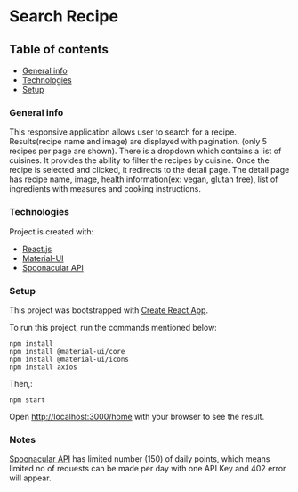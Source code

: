 
# Search Recipe

## Table of contents
* [General info](#general-info)
* [Technologies](#technologies)
* [Setup](#setup)

### General info
This responsive application allows user to search for a recipe. Results(recipe name and image) are displayed with pagination. (only 5 recipes per page are shown). There is a dropdown which contains a list of cuisines. It provides the ability to filter the recipes by cuisine. Once the recipe is selected and clicked, it redirects to the detail page. The detail page has recipe name, image, health information(ex: vegan, glutan free), list of ingredients with measures and cooking instructions.
	
### Technologies
Project is created with:
* [React.js](https://reactjs.org/) 
* [Material-UI](https://material-ui.com/)
* [Spoonacular API](https://spoonacular.com/food-api/docs)
	
### Setup
This project was bootstrapped with [Create React App](https://github.com/facebook/create-react-app).

To run this project, run the commands mentioned below:
```
npm install
npm install @material-ui/core
npm install @material-ui/icons
npm install axios

```

Then,:

```
npm start
```
Open [http://localhost:3000/home](http://localhost:3000/home) with your browser to see the result.

### Notes
[Spoonacular API](https://spoonacular.com/food-api/docs) has limited number (150) of daily points, which means limited no of requests can be made per day with one API Key and 402 error will appear.  




